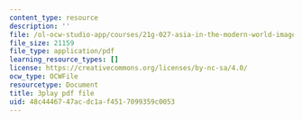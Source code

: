 ```yaml
---
content_type: resource
description: ''
file: /ol-ocw-studio-app/courses/21g-027-asia-in-the-modern-world-images-representations-fall-2016/48c4446747acdc1af4517099359c0053_1801231.pdf
file_size: 21159
file_type: application/pdf
learning_resource_types: []
license: https://creativecommons.org/licenses/by-nc-sa/4.0/
ocw_type: OCWFile
resourcetype: Document
title: 3play pdf file
uid: 48c44467-47ac-dc1a-f451-7099359c0053
---
```

